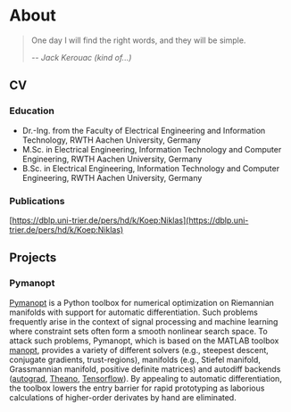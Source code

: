 # About

> One day I will find the right words, and they will be simple.
>
> <cite>-- Jack Kerouac (kind of...)</cite>

## CV

### Education

- Dr.-Ing. from the Faculty of Electrical Engineering and Information
  Technology, RWTH Aachen University, Germany
- M.Sc. in Electrical Engineering, Information Technology and Computer
  Engineering, RWTH Aachen University, Germany
- B.Sc. in Electrical Engineering, Information Technology and Computer
  Engineering, RWTH Aachen University, Germany

### Publications

[https://dblp.uni-trier.de/pers/hd/k/Koep:Niklas](https://dblp.uni-trier.de/pers/hd/k/Koep:Niklas)

## Projects

### Pymanopt

[Pymanopt](https://www.pymanopt.org) is a Python toolbox for numerical
optimization on Riemannian manifolds with support for automatic
differentiation.
Such problems frequently arise in the context of signal processing and machine
learning where constraint sets often form a smooth nonlinear search space.
To attack such problems, Pymanopt, which is based on the MATLAB toolbox
[manopt](www.manopt.org), provides a variety of different solvers (e.g.,
steepest descent, conjugate gradients, trust-regions), manifolds (e.g., Stiefel
manifold, Grassmannian manifold, positive definite matrices) and autodiff
backends ([autograd](https://github.com/HIPS/autograd),
[Theano](http://www.deeplearning.net/software/theano/),
[Tensorflow](https://www.tensorflow.org/)).
By appealing to automatic differentiation, the toolbox lowers the entry barrier
for rapid prototyping as laborious calculations of higher-order derivates by
hand are eliminated.
